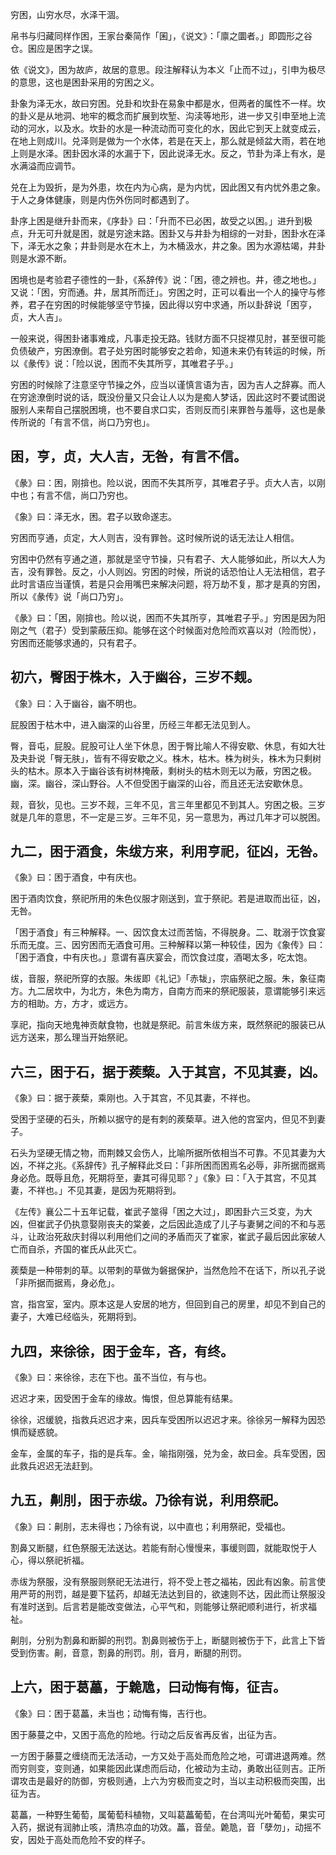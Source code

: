
穷困，山穷水尽，水泽干涸。

帛书与归藏同样作困，王家台秦简作「囷」，《说文》：「廪之圜者。」即圆形之谷仓。囷应是困字之误。

依《说文》，困为故庐，故居的意思。段注解释认为本义「止而不过」，引申为极尽的意思，这也是困卦采用的穷困之义。

卦象为泽无水，故曰穷困。兑卦和坎卦在易象中都是水，但两者的属性不一样。坎的卦义是从地洞、地牢的概念而扩展到坎堑、沟渎等地形，进一步又引申至地上流动的河水，以及水。坎卦的水是一种流动而可变化的水，因此它到天上就变成云，在地上则成川。兑泽则是做为一个水体，若是在天上，那么就是倾盆大雨，若在地上则是水泽。困卦因水泽的水漏于下，因此说泽无水。反之，节卦为泽上有水，是水满溢而应调节。

兑在上为毁折，是为外患，坎在内为心病，是为内忧，因此困又有内忧外患之象。于人之身体健康，则是内伤外伤同时都遇到了。

卦序上困是继升卦而来，《序卦》曰：「升而不已必困，故受之以困。」进升到极点，升无可升就是困，就是穷途末路。困卦又与井卦为相综的一对卦，困卦水在泽下，泽无水之象；井卦则是水在木上，为木桶汲水，井之象。困为水源枯竭，井卦则是水源不断。

困境也是考验君子德性的一卦，《系辞传》说：「困，德之辨也。井，德之地也。」又说：「困，穷而通。井，居其所而迁」。穷困之时，正可以看出一个人的操守与修养，君子在穷困的时候能够坚守节操，因此得以穷中求通，所以卦辞说「困亨，贞，大人吉」。

一般来说，得困卦诸事难成，凡事走投无路。钱财方面不只捉襟见肘，甚至很可能负债破产，穷困潦倒。君子处穷困时能够安之若命，知道未来仍有转运的时候，所以《彖传》说：「险以说，困而不失其所亨，其唯君子乎。」

穷困的时候除了注意坚守节操之外，应当以谨慎言语为吉，因为吉人之辞寡。而人在穷途潦倒时说的话，既没份量又只会让人以为是痴人梦话，因此这时不要试图说服别人来帮自己摆脱困境，也不要自求口实，否则反而引来罪咎与羞辱，这也是彖传所说的「有言不信，尚口乃穷也」。

## 困，亨，贞，大人吉，无咎，有言不信。

《彖》曰：困，刚揜也。险以说，困而不失其所亨，其唯君子乎。贞大人吉，以刚中也；有言不信，尚口乃穷也。

《象》曰：泽无水，困。君子以致命遂志。

穷困而亨通，贞定，大人则吉，没有罪咎。这时候所说的话无法让人相信。

穷困中仍然有亨通之道，那就是坚守节操，只有君子、大人能够如此，所以大人为吉，没有罪咎。反之，小人则凶。穷困的时候，所说的话恐怕让人无法相信，君子此时言语应当谨慎，若是只会用嘴巴来解决问题，将万劫不复，那才是真的穷困，所以《彖传》说「尚口乃穷」。

《彖》曰：「困，刚揜也。险以说，困而不失其所亨，其唯君子乎。」穷困是因为阳刚之气（君子）受到蒙蔽压抑。能够在这个时候面对危险而欢喜以对（险而悦），穷困而还能够求通的，只有君子。

## 初六，臀困于株木，入于幽谷，三岁不觌。

《象》曰：入于幽谷，幽不明也。

屁股困于枯木中，进入幽深的山谷里，历经三年都无法见到人。

臀，音屯，屁股。屁股可让人坐下休息，困于臀比喻人不得安歇、休息，有如大壮及夬卦说「臀无肤」，皆有不得安歇之义。株木，枯木。株为树头，株木为只剩树头的枯木。原本入于幽谷该有树林掩蔽，剩树头的枯木则无以为蔽，穷困之极。幽，深。幽谷，深山野谷。人不但受困于幽深的山谷，而且还无法安歇休息。

觌，音狄，见也。三岁不觌，三年不见，言三年里都见不到其人。穷困之极。三岁就是几年的意思，不一定是三岁。三年不见，另一意思为，再过几年才可以脱困。

## 九二，困于酒食，朱绂方来，利用亨祀，征凶，无咎。

《象》曰：困于酒食，中有庆也。

困于酒肉饮食，祭祀所用的朱色仪服才刚送到，宜于祭祀。若是进取而出征，凶，无咎。

「困于酒食」有三种解释。一、因饮食太过而苦恼，不得脱身。二、耽溺于饮食宴乐而无度。三、因穷困而无酒食可用。三种解释以第一种较佳，因为《象传》曰：「困于酒食，中有庆也。」意谓有喜庆宴会，而饮食过度，酒喝太多，吃太饱。

绂，音服，祭祀所穿的衣服。朱绂即《礼记》「赤韨」，宗庙祭祀之服。朱，象征南方。九二居坎中，为北方，朱色为南方，自南方而来的祭祀服装，意谓能够引来远方的相助。方，方才，或远方。

享祀，指向天地鬼神贡献食物，也就是祭祀。前言朱绂方来，既然祭祀的服装已从远方送来，那么理当开始祭祀。

## 六三，困于石，据于蒺蔾。入于其宫，不见其妻，凶。

《象》曰：据于蒺蔾，乘刚也。入于其宫，不见其妻，不祥也。

受困于坚硬的石头，所赖以据守的是有刺的蒺蔾草。进入他的宫室内，但见不到妻子。

石头为坚硬无情之物，而荆棘又会伤人，比喻所据所依相当不可靠。不见其妻为大凶，不祥之兆。《系辞传》孔子解释此爻曰：「非所困而困焉名必辱，非所据而据焉身必危。既辱且危，死期将至，妻其可得见耶？」《象》曰：「入于其宫，不见其妻，不祥也。」不见其妻，是因为死期将到。

《左传》襄公二十五年记载，崔武子筮得「困之大过」，即困卦六三爻变，为大凶，但崔武子仍执意娶刚丧夫的棠姜，之后因此造成了儿子与妻舅之间的不和与恶斗，让政治死敌庆封得以利用他们之间的矛盾而灭了崔家，崔武子最后因此家破人亡而自杀，齐国的崔氏从此灭亡。

蒺蔾是一种带刺的草。以带刺的草做为磐据保护，当然危险不在话下，所以孔子说「非所据而据焉，身必危」。

宫，指宫室，室内。原本这是人安居的地方，但回到自己的房里，却见不到自己的妻子，大难已经临头，死期将到。

## 九四，来徐徐，困于金车，吝，有终。

《象》曰：来徐徐，志在下也。虽不当位，有与也。

迟迟才来，因受困于金车的缘故。悔恨，但总算能有结果。

徐徐，迟缓貌，指救兵迟迟才来，因兵车受困所以迟迟才来。徐徐另一解释为因恐惧而疑惑貌。

金车，金属的车子，指的是兵车。金，喻指刚强，兑为金，故曰金。兵车受困，因此救兵迟迟无法赶到。

## 九五，劓刖，困于赤绂。乃徐有说，利用祭祀。

《象》曰：劓刖，志未得也；乃徐有说，以中直也；利用祭祀，受福也。

割鼻又断腿，红色祭服无法送达。若能有耐心慢慢来，事缓则圆，就能取悦于人心，得以祭祀祈福。

赤绂为祭服，没有祭服则祭祀无法进行，将不受上苍之福祐，因此有凶象。前言使用严苛的刑罚，越是要下猛药，却越无法达到目的，欲速则不达，因此而让祭服没有准时送到。后言若是能改变做法，心平气和，则能够让祭祀顺利进行，祈求福祉。

劓刖，分别为割鼻和断脚的刑罚。割鼻则被伤于上，断腿则被伤于下，此言上下皆受到伤害。劓，音意，割鼻的刑罚。刖，音月，断腿的刑罚。

## 上六，困于葛藟，于臲卼，曰动悔有悔，征吉。

《象》曰：困于葛藟，未当也；动悔有悔，吉行也。

困于藤蔓之中，又困于高危的险地。行动之后反省再反省，出征为吉。

一方困于藤蔓之缠绕而无法活动，一方又处于高处而危险之地，可谓进退两难。然而穷则变，变则通，如果能因此谋虑而后动，化被动为主动，勇敢出征则吉。正所谓攻击是最好的防御，穷极则通，上六为穷极而变之时，当以主动积极而突围，出征为吉。

葛藟，一种野生葡萄，属葡萄科植物，又叫葛藟葡萄，在台湾叫光叶葡萄，果实可入药，据说有润肺止咳，清热凉血的功效。藟，音垒。臲卼，音「孽勿」，动摇不安，因处于高处而危险不安的样子。